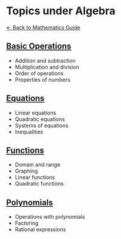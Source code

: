 # Topics under Algebra

[← Back to Mathematics Guide](/README)

## [Basic Operations](basic-operations)
- Addition and subtraction
- Multiplication and division
- Order of operations
- Properties of numbers

## [Equations](equations)
- Linear equations
- Quadratic equations
- Systems of equations
- Inequalities

## [Functions](functions)
- Domain and range
- Graphing
- Linear functions
- Quadratic functions

## [Polynomials](polynomials)
- Operations with polynomials
- Factoring
- Rational expressions